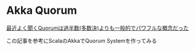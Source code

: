 # Akka Quorum

[最近よく聞くQuorumは過半数(多数決)よりも一般的でパワフルな概念だった](https://qiita.com/everpeace/items/632831371da5ff215995)

この記事を参考にScalaのAkkaでQuorum Systemを作ってみる


